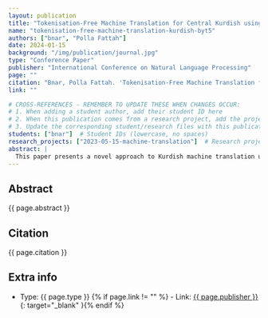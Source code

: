 ```yaml
---
layout: publication
title: "Tokenisation-Free Machine Translation for Central Kurdish using the ByT5 Model"
name: "tokenisation-free-machine-translation-kurdish-byt5"
authors: ["bnar", "Polla Fattah"]
date: 2024-01-15
background: "/img/publication/journal.jpg"
type: "Conference Paper"
publisher: "International Conference on Natural Language Processing"
page: ""
citation: "Bnar, Polla Fattah. 'Tokenisation-Free Machine Translation for Central Kurdish using the ByT5 Model.' International Conference on Natural Language Processing, 2024."
link: ""

# CROSS-REFERENCES - REMEMBER TO UPDATE THESE WHEN CHANGES OCCUR:
# 1. When adding a student author, add their student ID here
# 2. When this publication comes from a research project, add the project ID here
# 3. Update the corresponding student/research files with this publication ID
students: ["bnar"]  # Student IDs (lowercase, no spaces)
research_projects: ["2023-05-15-machine-translation"]  # Research project IDs
abstract: |
  This paper presents a novel approach to Kurdish machine translation using tokenization-free methods with the ByT5 model. The research addresses the unique challenges of Kurdish language processing by implementing byte-level encoding that eliminates the need for traditional tokenization approaches. The study demonstrates improved translation quality and better handling of Kurdish morphological complexity through the use of ByT5 architecture.
---
```


## Abstract

{{ page.abstract }}

## Citation

{{ page.citation }}

## Extra info

- Type: {{ page.type }}
{% if page.link != "" %} - Link: [ {{ page.publisher }} ]({{page.link}}){: target="_blank" }{% endif %}
